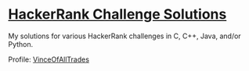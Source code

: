 # [HackerRank Challenge Solutions](https://hackerrank.com)

My solutions for various HackerRank challenges in C, C++, Java, and/or Python.

Profile: [VinceOfAllTrades](https://www.hackerrank.com/vinceofalltrades)
